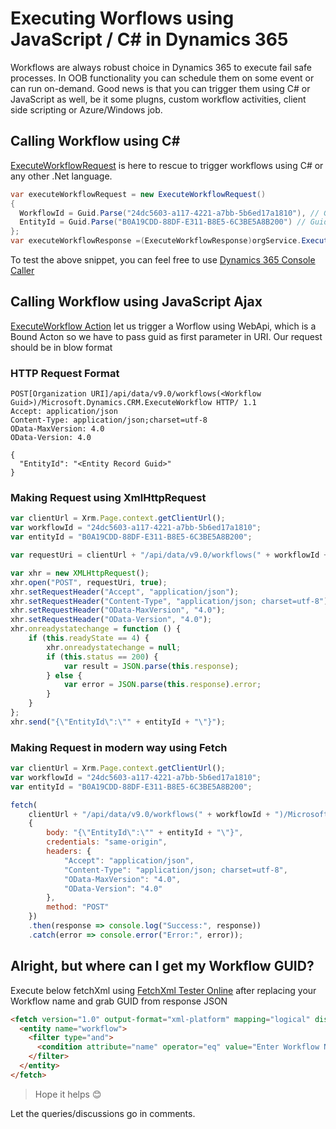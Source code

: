# Executing Worflows using JavaScript / C# in Dynamics 365

Workflows are always robust choice in Dynamics 365 to execute fail safe processes. In OOB functionality you can schedule them on some event or can run on-demand. Good news is that you can trigger them using C# or JavaScript as well, be it some plugns, custom workflow activities, client side scripting or Azure/Windows job.

## Calling Workflow using C\#

[ExecuteWorkflowRequest](https://docs.microsoft.com/en-us/dotnet/api/microsoft.crm.sdk.messages.executeworkflowrequest) is here to rescue to trigger workflows using C# or any other .Net language.

```csharp
var executeWorkflowRequest = new ExecuteWorkflowRequest()
{
  WorkflowId = Guid.Parse("24dc5603-a117-4221-a7bb-5b6ed17a1810"), // Guid of workflow
  EntityId = Guid.Parse("B0A19CDD-88DF-E311-B8E5-6C3BE5A8B200") // Guid of record
};            
var executeWorkflowResponse =(ExecuteWorkflowResponse)orgService.Execute(executeWorkflowRequest);
```
To test the above snippet, you can feel free to use [Dynamics 365 Console Caller](https://www.ashishvishwakarma.com/Dynamics365ConsoleCaller/)

## Calling Workflow using JavaScript Ajax

[ExecuteWorkflow Action](https://msdn.microsoft.com/en-us/library/mt491159.aspx) let us trigger a Worflow using WebApi, which is a Bound Acton so we have to pass guid as first parameter in URI. Our request should be in blow format

### HTTP Request Format
```
POST[Organization URI]/api/data/v9.0/workflows(<Workflow Guid>)/Microsoft.Dynamics.CRM.ExecuteWorkflow HTTP/ 1.1
Accept: application/json
Content-Type: application/json;charset=utf-8
OData-MaxVersion: 4.0
OData-Version: 4.0

{
  "EntityId": "<Entity Record Guid>"
}
```

### Making Request using XmlHttpRequest
```javascript
var clientUrl = Xrm.Page.context.getClientUrl();
var workflowId = "24dc5603-a117-4221-a7bb-5b6ed17a1810";
var entityId = "B0A19CDD-88DF-E311-B8E5-6C3BE5A8B200";

var requestUri = clientUrl + "/api/data/v9.0/workflows(" + workflowId + ")/Microsoft.Dynamics.CRM.ExecuteWorkflow";

var xhr = new XMLHttpRequest();
xhr.open("POST", requestUri, true);
xhr.setRequestHeader("Accept", "application/json");
xhr.setRequestHeader("Content-Type", "application/json; charset=utf-8");
xhr.setRequestHeader("OData-MaxVersion", "4.0");
xhr.setRequestHeader("OData-Version", "4.0");
xhr.onreadystatechange = function () {
    if (this.readyState == 4) {
        xhr.onreadystatechange = null;
        if (this.status == 200) {
            var result = JSON.parse(this.response);
        } else {
            var error = JSON.parse(this.response).error;
        }
    }
};
xhr.send("{\"EntityId\":\"" + entityId + "\"}");
```

### Making Request in modern way using Fetch
```javascript
var clientUrl = Xrm.Page.context.getClientUrl();
var workflowId = "24dc5603-a117-4221-a7bb-5b6ed17a1810";
var entityId = "B0A19CDD-88DF-E311-B8E5-6C3BE5A8B200";

fetch(
    clientUrl + "/api/data/v9.0/workflows(" + workflowId + ")/Microsoft.Dynamics.CRM.ExecuteWorkflow",
    {
        body: "{\"EntityId\":\"" + entityId + "\"}",
        credentials: "same-origin",
        headers: {
            "Accept": "application/json",
            "Content-Type": "application/json; charset=utf-8",
            "OData-MaxVersion": "4.0",
            "OData-Version": "4.0"
        },
        method: "POST"
    })
    .then(response => console.log("Success:", response))
    .catch(error => console.error("Error:", error));
```

## Alright, but where can I get my Workflow GUID?
Execute below fetchXml using [FetchXml Tester Online](https://www.ashishvishwakarma.com/FetchXmlTester/) after replacing your Workflow name and grab GUID from response JSON

```html
<fetch version="1.0" output-format="xml-platform" mapping="logical" distinct="false">
  <entity name="workflow">
    <filter type="and">
      <condition attribute="name" operator="eq" value="Enter Workflow Name Here!" />
    </filter>
  </entity>
</fetch>
```

> Hope it helps 😊

Let the queries/discussions go in comments.
